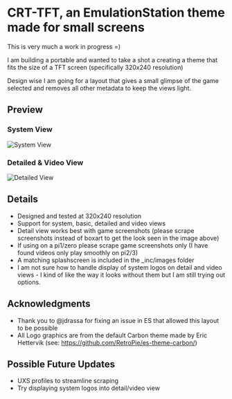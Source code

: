 # CRT-TFT, an EmulationStation theme made for small screens

This is very much a work in progress =)

I am building a portable and wanted to take a shot a creating a theme that fits the size of a TFT screen (specifically 320x240 resolution)

Design wise I am going for a layout that gives a small glimpse of the game selected and removes all other metadata to keep the views light.

## Preview

### System View
![System View](http://i.imgur.com/XTKLxin.gif)

### Detailed & Video View
![Detailed View](http://i.imgur.com/VKNgZ0p.gif)

## Details
- Designed and tested at 320x240 resolution 
- Support for system, basic, detailed and video views
- Detail view works best with game screenshots (please scrape screenshots instead of boxart to get the look seen in the image above)
- If using on a pi1/zero please scrape game screenshots only (I have found videos only play smoothly on pi2/3)
- A matching splashscreen is included in the \_inc/images folder
- I am not sure how to handle display of system logos on detail and video views - I kind of like the way it looks without them but I am still trying out options.

## Acknowledgments
- Thank you to @jdrassa for fixing an issue in ES that allowed this layout to be possible
- All Logo graphics are from the default Carbon theme made by Eric Hettervik (see: https://github.com/RetroPie/es-theme-carbon/)

## Possible Future Updates
- UXS profiles to streamline scraping
- Try displaying system logos into detail/video view
